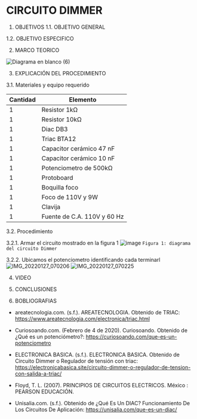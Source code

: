 # CIRCUITO DIMMER
1. OBJETIVOS
1.1. OBJETIVO GENERAL 

1.2. OBJETIVO ESPECIFICO



2. MARCO TEORICO

![Diagrama en blanco (6)](https://user-images.githubusercontent.com/93899658/151303877-f89523af-746d-4fea-83a0-2d218dc6a9bf.png)


3. EXPLICACIÓN DEL PROCEDIMIENTO

3.1. Materiales y equipo requerido

|Cantidad|Elemento|
|----|----|
|1|Resistor 1kΩ|
|1|Resistor 10kΩ|
|1|Diac DB3|
|1|Triac BTA12|
|1|Capacitor cerámico 47 nF|
|1|Capacitor cerámico 10 nF|
|1|Potenciometro de 500kΩ|
|1|Protoboard|
|1|Boquilla foco|
|1|Foco de 110V y 9W|
|1|Clavija|
|1|Fuente de C.A. 110V y 60 Hz|

3.2. Procedimiento

3.2.1. Armar el circuito mostrado en la figura 1
![image](https://user-images.githubusercontent.com/93899658/151352207-e222e557-b470-4bef-ae52-4c6ee086a0bd.png)
`Figura 1: diagrama del circuito Dimmer` 

3.2.2. Ubicamos el potenciometro identificando cada terminarl
![IMG_20220127_070206](https://user-images.githubusercontent.com/93899658/151380814-66bcb786-1826-477a-af94-5a4e8fdfb0c3.jpg)
![IMG_20220127_070225](https://user-images.githubusercontent.com/93899658/151380922-e1c535a2-1c77-4ef2-bdb7-c91ec2915edf.jpg)


4. VIDEO

5. CONCLUSIONES 



6. BOBLIOGRAFIAS 

- areatecnologia.com. (s.f.). AREATECNOLOGIA. Obtenido de TRIAC: https://www.areatecnologia.com/electronica/triac.html

- Curiosoando.com. (Febrero de 4 de 2020). Curiosoando. Obtenido de ¿Qué es un potenciómetro?: https://curiosoando.com/que-es-un-potenciometro

- ELECTRONICA BASICA. (s.f.). ELECTRONICA BASICA. Obtenido de Circuito Dimmer o Regulador de tensión con triac: https://electronicabasica.site/circuito-dimmer-o-regulador-de-tension-con-salida-a-triac/

- Floyd, T. L. (2007). PRINCIPIOS DE CIRCUITOS ELECTRICOS. México : PEARSON EDUCACIÓN.

- Unisalia.com. (s.f.). Obtenido de ¿Qué Es Un DIAC? Funcionamiento De Los Circuitos De Aplicación: https://unisalia.com/que-es-un-diac/


